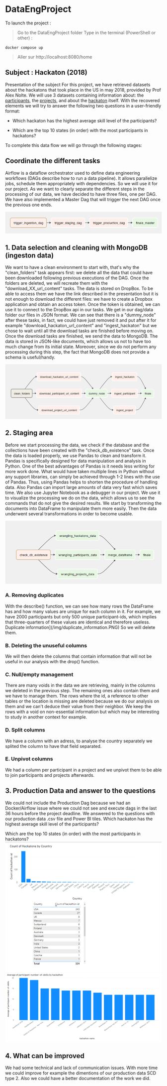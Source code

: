# DataEngProject

To launch the project :
> Go to the DataEngProject folder
> Type in the terminal (PowerShell or other) :
```
docker compose up
```
> Aller sur http://localhost:8080/home

## Subject : Hackaton (2018)

Presentation of the subject
For this project, we have retrieved datasets about the hackatons that took place in the US in may 2018, provided by Prof Alex Nolte. We will use 3 datasets containing information about: the [participants](https://www.dropbox.com/sh/4i4tp6y0kl2lk24/AACnkkHEropuFClu7XgbhPuja/participants?dl=0&subfolder_nav_tracking=1), the [projects](https://www.dropbox.com/sh/4i4tp6y0kl2lk24/AABMXKB4WetwcT_f1YoNtpbDa/projects?dl=0&subfolder_nav_tracking=1), and about the [hackaton](https://www.dropbox.com/sh/4i4tp6y0kl2lk24/AACsy_Ll8IgUjXujQSVR4KUIa/hackathons?dl=0&subfolder_nav_tracking=1) itself. With the recovered elements we will try to answer the following two questions in a user-friendly format:

  - Which hackaton has the highest average skill level of the participants?
               
  - Which are the top 10 states (in order) with the most participants in hackatons? 

To complete this data flow we will go through the following stages:

## Coordinate the different tasks

Airflow is a dataflow orchestrator used to define data engineering workflows (DAGs describe how to run a data pipeline). It allows parallelize jobs, schedule them appropriately with dependencies. So we will use it for our project. As we want to clearly separate the different steps in the processing of our data, we have decided to have three files, one per DAG. We have also implemented a Master Dag that will trigger the next DAG once the previous one ends.

![Master Dag](/img/master_dag.PNG)

## 1. Data selection and cleaning with MongoDB (ingeston data)
We want to have a clean environment to start with, that's why the "clean_folders" task appears first: we delete all the data that could have been downloaded following previous executions of the DAG. 
Once the folders are deleted, we will recreate them with the "download_XX_url_content" tasks. The data is stored on DropBox. To be able to access them we have the link described in the presentation but it is not enough to download the different files: we have to create a Dropbox application and obtain an access token. Once the token is obtained, we can use it to connect to the DropBox api in our tasks. We get in our dag/data folder our files in JSON format. We can see that there is a "dummy_node" after these tasks, in fact, we could have just removed it and put after it for example "download_hackaton_url_content" and "ingest_hackaton" but we chose to wait until all the download tasks are finished before moving on. Once the download tasks are finished, we send the data to MongoDB. The data is stored in JSON-like documents, which allows us not to have too much change from its initial state. Moreover, since we do not perform any processing during this step, the fact that MongoDB does not provide a schema is useful/handy.

![Ingestion Dag](/img/ingestion_dag.PNG)

## 2. Staging area

Before we start processing the data, we check if the database and the collections have been created with the "check_db_existence" task.
Once the data is loaded properly, we use Pandas to clean and transform it. Pandas is specifically designed for data manipulation and analysis in Python. One of the best advantages of Pandas is it needs less writing for more work done. What would have taken multiple lines in Python without any support libraries, can simply be achieved through 1-2 lines with the use of Pandas. Thus, using Pandas helps to shorten the procedure of handling data. Also Pandas can import large amounts of data very fast which saves time.
We also use Jupyter Notebook as a debugger in our project. We use it to visualize the processing we do on the data, which allows us to see the commands that do not give the desired results.
We start by transforming the documents into DataFrame to manipulate them more easily. Then the data underwent several transformations in order to become usable.

![Staging Dag](/img/staging_dag.PNG)

### A. Removing duplicates
With the describe() function, we can see how many rows the DataFrame has and how many values are unique for each column in it. For example, we have 2000 participants but only 500 unique participant-ids, which implies that three-quarters of these values are identical and therefore useless.
Duplicate information](/img/duplicate_information.PNG)
So we will delete them.
### B. Deleting the unuseful columns
We will then delete the columns that contain information that will not be useful in our analysis with the drop() function.
### C. Null/empty management
There are many voids in the data we are retrieving, mainly in the columns we deleted in the previous step. The remaining ones also contain them and we have to manage them. The rows where the id, a reference to other tables or the location is missing are deleted because we do our analysis on them and we can't deduce their value from their neighbor. We keep the rows with a void on non-essential information but which may be interesting to study in another context for example.
### D. Split columns
We have a column with an adress, to analyse the country separately we splited the column to have that field separated.
### E. Unpivot columns
We had a column per participant in a project and we unpivot them to be able to join participants and projects afterwards.

## 3. Production Data and answer to the questions
We could not include the Production Dag because we had an Docker/Airflow issue where we could not see and execute dags in the last 36 hours before the project deadline.
We answered to the questions with our production data .csv file and Power BI tiles.
Which hackaton has the highest average skill level of the participants?

Which are the top 10 states (in order) with the most participants in hackatons?
![Top 10 States](/img/top_10_states.png)
![Average skills](/img/skill_average.png)

## 4. What can be improved

We had some technical and lack of communication issues. With more time we could improve for example the dimentions of our production data SCD type 2. Also we could have a better documentation of the work we did.  
